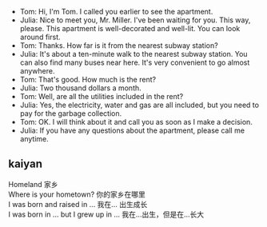 * Tom: Hi, I'm Tom. I called you earlier to see the apartment.
* Julia: Nice to meet you, Mr. Miller. I've been waiting for you. This way, please. This apartment is well-decorated and well-lit. You can look around first.
* Tom: Thanks. How far is it from the nearest subway station?
* Julia: It's about a ten-minute walk to the nearest subway station. You can also find many buses near here. It's very convenient to go almost anywhere.
* Tom: That's good. How much is the rent?
* Julia: Two thousand dollars a month.
* Tom: Well, are all the utilities included in the rent?
* Julia: Yes, the electricity, water and gas are all included, but you need to pay for the garbage collection.
* Tom: OK. I will think about it and call you as soon as I make a decision.
* Julia: If you have any questions about the apartment, please call me anytime.


## kaiyan
Homeland 家乡   
Where is your hometown? 你的家乡在哪里   
I was born and raised in ...   我在... 出生成长   
I was born in ... but I grew up in ... 我在...出生，但是在...长大  


